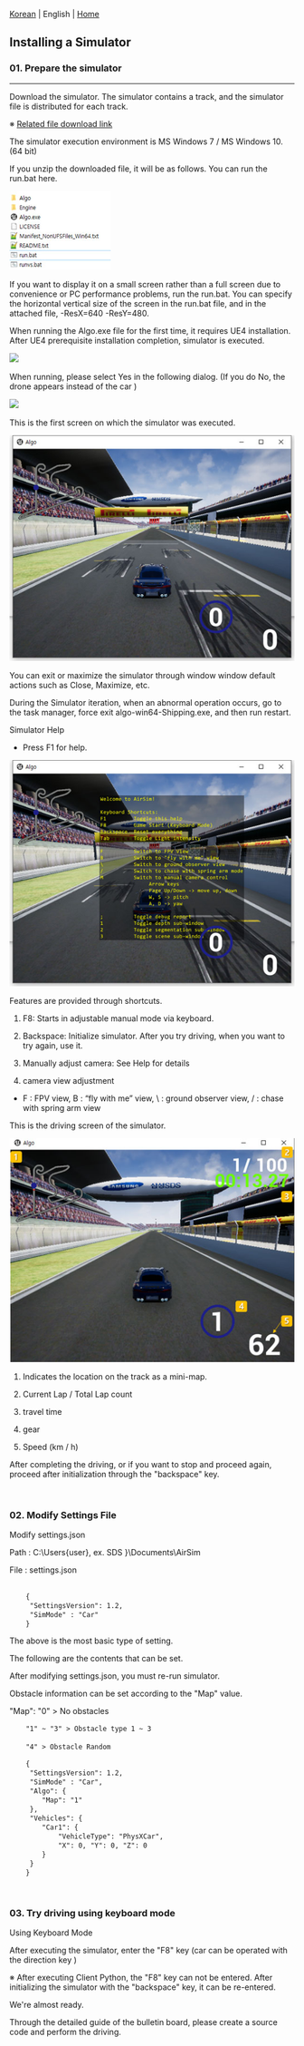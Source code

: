 [Korean](./Readme.md) | English  | [Home](../README_Eng.md)

## Installing a Simulator
### 01. Prepare the simulator
--------------------------------

Download the simulator. The simulator contains a track, and the simulator file is distributed for each track.

※ [Related file download link](https://drive.google.com/drive/folders/1aB7uDYu3Maf3zcMCYBuEb7HRT0RCxNXt?usp=sharing)


The simulator execution environment is MS Windows 7 / MS Windows 10. (64 bit)

If you unzip the downloaded file, it will be as follows. You can run the run.bat here.

<img src='./Images/sim_install_guide_1.jpg'>
<br>

If you want to display it on a small screen rather than a full screen due to convenience or PC performance problems, run the run.bat. You can specify the horizontal vertical size of the screen in the run.bat file, and in the attached file, -ResX=640 -ResY=480.

When running the Algo.exe file for the first time, it requires UE4 installation. After UE4 prerequisite installation completion, simulator is executed.

<img src='./Images/2.png'>
<br>

When running, please select Yes in the following dialog. (If you do No, the drone appears instead of the car )

<img src='./Images/3.png'>
<br>
	  
This is the first screen on which the simulator was executed.

<img src='./Images/sim_install_guide_2.jpg'>
<br>

You can exit or maximize the simulator through window window default actions such as Close, Maximize, etc.

During the Simulator iteration, when an abnormal operation occurs, go to the task manager, force exit algo-win64-Shipping.exe, and then run restart.


Simulator Help

- Press F1 for help.

<img src='./Images/sim_install_guide_3.jpg'>
<br>

Features are provided through shortcuts.

1. F8: Starts in adjustable manual mode via keyboard.

2. Backspace: Initialize simulator. After you try driving, when you want to try again, use it.

3. Manually adjust camera: See Help for details

4. camera view adjustment

- F : FPV view, B : “fly with me” view, \ : ground observer view, / : chase with spring arm view

This is the driving screen of the simulator.

<img src='./Images/sim_install_guide_4.jpg'>

1. Indicates the location on the track as a mini-map.

2. Current Lap / Total Lap count

3. travel time

4. gear

5. Speed (km / h)

After completing the driving, or if you want to stop and proceed again, proceed after initialization through the "backspace" key.


<br>

### 02. Modify Settings File

Modify settings.json

Path : C:\Users\{user}, ex. SDS }\Documents\AirSim

File : settings.json 

```

    {
	 "SettingsVersion": 1.2,
	 "SimMode" : "Car"
    }
```	

The above is the most basic type of setting.

The following are the contents that can be set.

After modifying settings.json, you must re-run simulator.

Obstacle information can be set according to the "Map" value. 
 
 "Map": "0" > No obstacles 
 
        "1" ~ "3" > Obstacle type 1 ~ 3 
 
        "4" > Obstacle Random

```
    {
	 "SettingsVersion": 1.2,
	 "SimMode" : "Car",
	 "Algo": {
	 	"Map": "1"
	 },
	 "Vehicles": {
	 	"Car1": {
			"VehicleType": "PhysXCar",
			"X": 0, "Y": 0, "Z": 0
		}
	 }
    }
```	


<br>

### 03. Try driving using keyboard mode

Using Keyboard Mode

After executing the simulator, enter the "F8" key (car can be operated with the direction key )

※ After executing Client Python, the "F8" key can not be entered. After initializing the simulator with the "backspace" key, it can be re-entered.

We're almost ready.

Through the detailed guide of the bulletin board, please create a source code and perform the driving.

<br>
